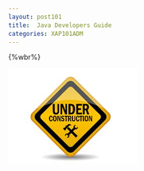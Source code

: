 ```yaml
---
layout: post101
title:  Java Developers Guide
categories: XAP101ADM
---
```


{%wbr%}

![under-construction](/attachment_files/under-construction.jpeg)



